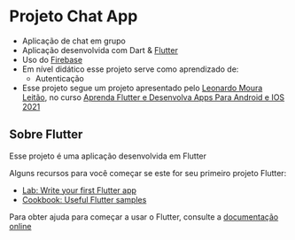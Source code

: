 # Projeto Chat App

* Aplicação de chat em grupo
* Aplicação desenvolvida com Dart & [Flutter](https://flutter.dev/)
* Uso do [Firebase](https://firebase.google.com/?hl=pt)
* Em nível didático esse projeto serve como aprendizado de:
    * Autenticação
* Esse projeto segue um projeto apresentado pelo [Leonardo Moura Leitão](https://www.udemy.com/user/leonardomouraleitao/), no curso [Aprenda Flutter e Desenvolva Apps Para Android e IOS 2021](https://www.udemy.com/course/curso-flutter/)

## Sobre Flutter

Esse projeto é uma aplicação desenvolvida em Flutter

Alguns recursos para você começar se este for seu primeiro projeto Flutter:

* [Lab: Write your first Flutter app](https://flutter.dev/docs/get-started/codelab)
* [Cookbook: Useful Flutter samples](https://flutter.dev/docs/cookbook)

Para obter ajuda para começar a usar o Flutter, consulte a [documentação online](https://flutter.dev/docs)